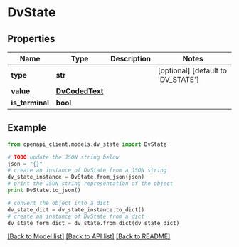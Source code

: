# DvState


## Properties

Name | Type | Description | Notes
------------ | ------------- | ------------- | -------------
**type** | **str** |  | [optional] [default to 'DV_STATE']
**value** | [**DvCodedText**](DvCodedText.md) |  | 
**is_terminal** | **bool** |  | 

## Example

```python
from openapi_client.models.dv_state import DvState

# TODO update the JSON string below
json = "{}"
# create an instance of DvState from a JSON string
dv_state_instance = DvState.from_json(json)
# print the JSON string representation of the object
print DvState.to_json()

# convert the object into a dict
dv_state_dict = dv_state_instance.to_dict()
# create an instance of DvState from a dict
dv_state_form_dict = dv_state.from_dict(dv_state_dict)
```
[[Back to Model list]](../README.md#documentation-for-models) [[Back to API list]](../README.md#documentation-for-api-endpoints) [[Back to README]](../README.md)


